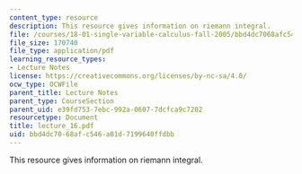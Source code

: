 ```yaml
---
content_type: resource
description: This resource gives information on riemann integral.
file: /courses/18-01-single-variable-calculus-fall-2005/bbd4dc7068afc546a01d7199640ffdbb_lecture_16.pdf
file_size: 170740
file_type: application/pdf
learning_resource_types:
- Lecture Notes
license: https://creativecommons.org/licenses/by-nc-sa/4.0/
ocw_type: OCWFile
parent_title: Lecture Notes
parent_type: CourseSection
parent_uid: e39fd753-7ebc-992a-0607-7dcfca9c7202
resourcetype: Document
title: lecture_16.pdf
uid: bbd4dc70-68af-c546-a01d-7199640ffdbb
---
```

This resource gives information on riemann integral.